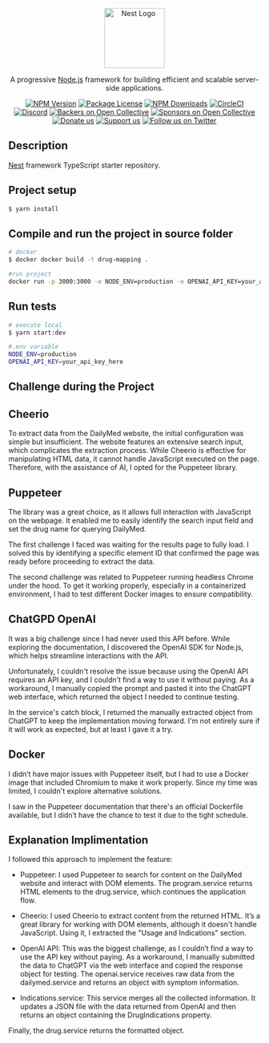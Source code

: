 <p align="center">
  <a href="http://nestjs.com/" target="blank"><img src="https://nestjs.com/img/logo-small.svg" width="120" alt="Nest Logo" /></a>
</p>

[circleci-image]: https://img.shields.io/circleci/build/github/nestjs/nest/master?token=abc123def456
[circleci-url]: https://circleci.com/gh/nestjs/nest

  <p align="center">A progressive <a href="http://nodejs.org" target="_blank">Node.js</a> framework for building efficient and scalable server-side applications.</p>
    <p align="center">
<a href="https://www.npmjs.com/~nestjscore" target="_blank"><img src="https://img.shields.io/npm/v/@nestjs/core.svg" alt="NPM Version" /></a>
<a href="https://www.npmjs.com/~nestjscore" target="_blank"><img src="https://img.shields.io/npm/l/@nestjs/core.svg" alt="Package License" /></a>
<a href="https://www.npmjs.com/~nestjscore" target="_blank"><img src="https://img.shields.io/npm/dm/@nestjs/common.svg" alt="NPM Downloads" /></a>
<a href="https://circleci.com/gh/nestjs/nest" target="_blank"><img src="https://img.shields.io/circleci/build/github/nestjs/nest/master" alt="CircleCI" /></a>
<a href="https://discord.gg/G7Qnnhy" target="_blank"><img src="https://img.shields.io/badge/discord-online-brightgreen.svg" alt="Discord"/></a>
<a href="https://opencollective.com/nest#backer" target="_blank"><img src="https://opencollective.com/nest/backers/badge.svg" alt="Backers on Open Collective" /></a>
<a href="https://opencollective.com/nest#sponsor" target="_blank"><img src="https://opencollective.com/nest/sponsors/badge.svg" alt="Sponsors on Open Collective" /></a>
  <a href="https://paypal.me/kamilmysliwiec" target="_blank"><img src="https://img.shields.io/badge/Donate-PayPal-ff3f59.svg" alt="Donate us"/></a>
    <a href="https://opencollective.com/nest#sponsor"  target="_blank"><img src="https://img.shields.io/badge/Support%20us-Open%20Collective-41B883.svg" alt="Support us"></a>
  <a href="https://twitter.com/nestframework" target="_blank"><img src="https://img.shields.io/twitter/follow/nestframework.svg?style=social&label=Follow" alt="Follow us on Twitter"></a>
</p>
  <!--[![Backers on Open Collective](https://opencollective.com/nest/backers/badge.svg)](https://opencollective.com/nest#backer)
  [![Sponsors on Open Collective](https://opencollective.com/nest/sponsors/badge.svg)](https://opencollective.com/nest#sponsor)-->

## Description

[Nest](https://github.com/nestjs/nest) framework TypeScript starter repository.

## Project setup

```bash
$ yarn install
```

## Compile and run the project in source folder

```bash
# docker
$ docker docker build -t drug-mapping .

#run project
docker run -p 3000:3000 -e NODE_ENV=production -e OPENAI_API_KEY=your_api_key_here drug-mapping

```

## Run tests

```bash
# execute local
$ yarn start:dev

#.env variable
NODE_ENV=production
OPENAI_API_KEY=your_api_key_here

```

## Challenge during the Project

## Cheerio

To extract data from the DailyMed website, the initial configuration was simple but insufficient. The website features an extensive search input, which complicates the extraction process. While Cheerio is effective for manipulating HTML data, it cannot handle JavaScript executed on the page. Therefore, with the assistance of AI, I opted for the Puppeteer library.

## Puppeteer

The library was a great choice, as it allows full interaction with JavaScript on the webpage. It enabled me to easily identify the search input field and set the drug name for querying DailyMed.

The first challenge I faced was waiting for the results page to fully load. I solved this by identifying a specific element ID that confirmed the page was ready before proceeding to extract the data.

The second challenge was related to Puppeteer running headless Chrome under the hood. To get it working properly, especially in a containerized environment, I had to test different Docker images to ensure compatibility.

## ChatGPD OpenAI

It was a big challenge since I had never used this API before. While exploring the documentation, I discovered the OpenAI SDK for Node.js, which helps streamline interactions with the API.

Unfortunately, I couldn't resolve the issue because using the OpenAI API requires an API key, and I couldn’t find a way to use it without paying. As a workaround, I manually copied the prompt and pasted it into the ChatGPT web interface, which returned the object I needed to continue testing.

In the service's catch block, I returned the manually extracted object from ChatGPT to keep the implementation moving forward. I'm not entirely sure if it will work as expected, but at least I gave it a try.

## Docker

I didn’t have major issues with Puppeteer itself, but I had to use a Docker image that included Chromium to make it work properly. Since my time was limited, I couldn't explore alternative solutions.

I saw in the Puppeteer documentation that there's an official Dockerfile available, but I didn’t have the chance to test it due to the tight schedule.

## Explanation Implimentation

I followed this approach to implement the feature:

- Puppeteer: I used Puppeteer to search for content on the DailyMed website and interact with DOM elements. The program.service returns HTML elements to the drug.service, which continues the application flow.

- Cheerio: I used Cheerio to extract content from the returned HTML. It’s a great library for working with DOM elements, although it doesn't handle JavaScript. Using it, I extracted the "Usage and Indications" section.

- OpenAI API: This was the biggest challenge, as I couldn’t find a way to use the API key without paying. As a workaround, I manually submitted the data to ChatGPT via the web interface and copied the response object for testing. The openai.service receives raw data from the dailymed.service and returns an object with symptom information.

- Indications.service: This service merges all the collected information. It updates a JSON file with the data returned from OpenAI and then returns an object containing the DrugIndications property.

Finally, the drug.service returns the formatted object.
